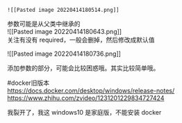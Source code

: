 	![[Pasted image 20220414180514.png]]

参数可能是从父类中继承的  
![[Pasted image 20220414180643.png]]  
关注有没有 required，一般会删掉，然后修改成默认值

![[Pasted image 20220414180736.png]]

添加参数的部分，可能会比较困惑哦。其实比较简单哦。

#docker旧版本  
https://docs.docker.com/desktop/windows/release-notes/  
https://www.zhihu.com/zvideo/1231201229834727424

我裂开了，我这 windows10 是家庭版，不能安装 docker
